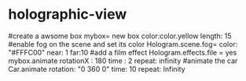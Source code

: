 # holographic-view
#create a awsome box
mybox= new box
color:color.yellow
length: 15
#enable fog on the scene and set its color
Hologram.scene.fog=
color: "#FFFC00"
near: 1
far:10
#add a film effect
Hologram.effects.file = yes
mybox.animate
rotationX : 180
time : 2
repeat: infinity
#animate the car
Car.animate
rotation: "0 360 0"
time: 10
repeat: Infinity
